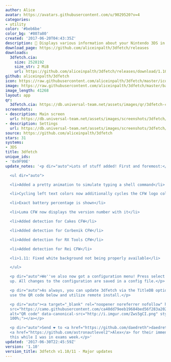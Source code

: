 ```yaml
---
author: Alice
avatar: https://avatars.githubusercontent.com/u/9029520?v=4
categories:
- utility
color: '#beb6be'
color_bg: '#807a80'
created: '2017-06-20T04:43:35Z'
description: 🍂 Displays various information about your Nintendo 3DS in pretty colors.
download_page: https://github.com/aliceinpalth/3dfetch/releases
downloads:
  3dfetch.cia:
    size: 2528192
    size_str: 2 MiB
    url: https://github.com/aliceinpalth/3dfetch/releases/download/1.10/3dfetch.cia
github: aliceinpalth/3dfetch
icon: https://raw.githubusercontent.com/aliceinpalth/3dfetch/master/icon.png
image: https://raw.githubusercontent.com/aliceinpalth/3dfetch/master/banner.png
image_length: 41268
layout: app
qr:
  3dfetch.cia: https://db.universal-team.net/assets/images/qr/3dfetch-cia.png
screenshots:
- description: Main screen
  url: https://db.universal-team.net/assets/images/screenshots/3dfetch/main-screen.png
- description: Settings
  url: https://db.universal-team.net/assets/images/screenshots/3dfetch/settings.png
source: https://github.com/aliceinpalth/3dfetch
stars: 31
systems:
- 3DS
title: 3dfetch
unique_ids:
- '0x9F99E'
update_notes: '<p dir="auto">Lots of stuff added! First and foremost:</p>

  <ul dir="auto">

  <li>Added a pretty animation to simulate typing a shell command</li>

  <li>Cycling left text colors now additionally cycles the CFW logo color</li>

  <li>Exact battery percentage is shown</li>

  <li>Luma CFW now displays the version number with it</li>

  <li>Added detection for Cakes CFW</li>

  <li>Added detection for Corbenik CFW</li>

  <li>Added detection for RX Tools CFW</li>

  <li>Added detection for Rei CFW</li>

  <li>1.11: Fixed white background not being properly available</li>

  </ul>

  <p dir="auto">We''ve also now got a configuration menu! Press select to bring it
  up. All changes to the configuration are saved in a config file.</p>

  <p dir="auto">As always, you can update 3dfetch via the TitleDB option in FBI, or,
  use the QR code below and utilize remote install.</p>

  <p dir="auto"><a target="_blank" rel="noopener noreferrer nofollow" href="https://camo.githubusercontent.com/ca40dd79eeb19684bed56f283a202f13f77967474b193c821881073e9c4d3462/687474703a2f2f692e696d6775722e636f6d2f5a7773356743492e706e67"><img
  src="https://camo.githubusercontent.com/ca40dd79eeb19684bed56f283a202f13f77967474b193c821881073e9c4d3462/687474703a2f2f692e696d6775722e636f6d2f5a7773356743492e706e67"
  alt="QR code" data-canonical-src="http://i.imgur.com/Zws5gCI.png" style="max-width:
  100%;"></a></p>

  <p dir="auto">Send ❤️ to <a href="https://github.com/daedreth">daedreth</a> and
  <a href="https://github.com/astronautlevel2">Alex</a> for their immense work on
  this while I was in exams week.</p>'
updated: '2017-06-30T22:45:59Z'
version: '1.10'
version_title: 3dfetch v1.10/11 - Major updates
---
```

